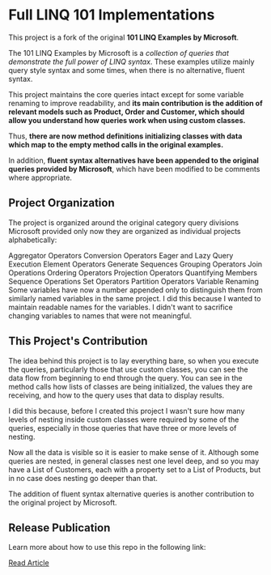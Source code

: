 # Full LINQ 101 Implementations
This project is a fork of the original **101 LINQ Examples by Microsoft**.

The 101 LINQ Examples by Microsoft is a *collection of queries that demonstrate the full power of LINQ syntax*. These examples utilize mainly query style syntax and some times, when there is no alternative, fluent syntax.

This project maintains the core queries intact except for some variable renaming to improve readability, and **its main contribution is the addition of relevant models such as Product, Order and Customer, which should allow you understand how queries work when using custom classes.**

Thus, **there are now method definitions initializing classes with data which map to the empty method calls in the original examples.**

In addition, **fluent syntax alternatives have been appended to the original queries provided by Microsoft**, which have been modified to be comments where appropriate.

## Project Organization
The project is organized around the original category query divisions Microsoft provided only now they are organized as individual projects alphabetically:

Aggregator Operators
Conversion Operators
Eager and Lazy Query Execution
Element Operators
Generate Sequences
Grouping Operators
Join Operations
Ordering Operators
Projection Operators
Quantifying Members
Sequence Operations
Set Operators
Partition Operators
Variable Renaming
Some variables have now a number appended only to distinguish them from similarly named variables in the same project. I did this because I wanted to maintain readable names for the variables. I didn't want to sacrifice changing variables to names that were not meaningful.

## This Project's Contribution
The idea behind this project is to lay everything bare, so when you execute the queries, particularly those that use custom classes, you can see the data flow from beginning to end through the query. You can see in the method calls how lists of classes are being initialized, the values they are receiving, and how to the query uses that data to display results.

I did this because, before I created this project I wasn't sure how many levels of nesting inside custom classes were required by some of the queries, especially in those queries that have three or more levels of nesting.

Now all the data is visible so it is easier to make sense of it. Although some queries are nested, in general classes nest one level deep, and so you may have a List of Customers, each with a property set to a List of Products, but in no case does nesting go deeper than that.

The addition of fluent syntax alternative queries is another contribution to the original project by Microsoft.

## Release Publication
Learn more about how to use this repo in the following link:

[Read Article](https://dev.to/josemariairiarte/learn-linq-with-101-examples-and-sample-data-query-syntax-26an)